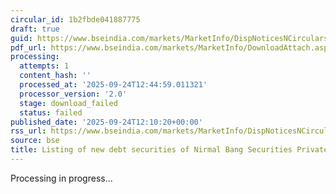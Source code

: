 ```yaml
---
circular_id: 1b2fbde041887775
draft: true
guid: https://www.bseindia.com/markets/MarketInfo/DispNoticesNCirculars.aspx?Noticeid={6C2FFCBF-4B6F-40E8-8B65-2E78820E745D}&noticeno=20250924-22&dt=09/24/2025&icount=22&totcount=38&flag=0
pdf_url: https://www.bseindia.com/markets/MarketInfo/DownloadAttach.aspx?id=20250924-22&attachedId=
processing:
  attempts: 1
  content_hash: ''
  processed_at: '2025-09-24T12:44:59.011321'
  processor_version: '2.0'
  stage: download_failed
  status: failed
published_date: '2025-09-24T12:10:20+00:00'
rss_url: https://www.bseindia.com/markets/MarketInfo/DispNoticesNCirculars.aspx?Noticeid={6C2FFCBF-4B6F-40E8-8B65-2E78820E745D}&noticeno=20250924-22&dt=09/24/2025&icount=22&totcount=38&flag=0
source: bse
title: Listing of new debt securities of Nirmal Bang Securities Private Limited
---
```


Processing in progress...